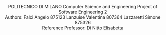 <center>POLITECNICO DI MILANO
Computer Science and Engineering
Project of Software Engineering 2</center>




<center>Authors: Falci Angelo 875123
Lanzuise Valentina 807364
Lazzaretti Simone 875326</center>





<center>Reference Professor: Di Nitto Elisabetta</center>
